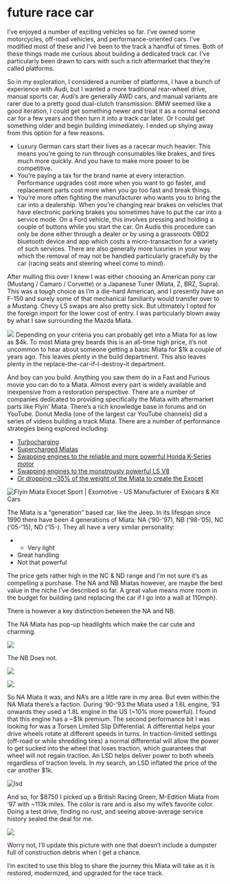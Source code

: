 # future race car

I’ve enjoyed a number of exciting vehicles so far. I’ve owned some motorcycles, off-road vehicles, and performance-oriented cars. I’ve modified most of these and I’ve been to the track a handful of times. Both of these things made me curious about building a dedicated track car. I’ve particularly been drawn to cars with such a rich aftermarket that they’re called platforms.

So in my exploration, I considered a number of platforms, I have a bunch of experience with Audi, but I wanted a more traditional rear-wheel drive, manual sports car. Audi’s are generally AWD cars, and manual variants are rarer due to a pretty good dual-clutch transmission. BMW seemed like a good iteration, I could get something newer and treat it as a normal second car for a few years and then turn it into a track car later. Or I could get something older and begin building immediately. I ended up shying away from this option for a few reasons.

+ Luxury German cars start their lives as a racecar much heavier. This means you’re going to run through consumables like brakes, and tires much more quickly. And you have to make more power to be competitive.
+ You’re paying a tax for the brand name at every interaction. Performance upgrades cost more when you want to go faster, and replacement parts cost more when you go too fast and break things.
+ You’re more often fighting the manufacturer who wants you to bring the car into a dealership. When you’re changing rear brakes on vehicles that have electronic parking brakes you sometimes have to put the car into a service mode. On a Ford vehicle, this involves pressing and holding a couple of buttons while you start the car. On Audis this procedure can only be done either through a dealer or by using a grassroots OBD2 bluetooth device and app which costs a micro-transaction for a variety of such services. There are also generally more luxuries in your way which the removal of may not be handled particularly gracefully by the car (racing seats and steering wheel come to mind).

After mulling this over I knew I was either choosing an American pony car (Mustang / Camaro / Corvette) or a Japanese Tuner (Miata, Z, BRZ, Supra). This was a tough choice as I’m a die-hard American, and I presently have an F-150 and surely some of that mechanical familiarity would transfer over to a Mustang. Chevy LS swaps are also pretty sick. But ultimately I opted for the foreign import for the lower cost of entry. I was particularly blown away by what I saw surrounding the Mazda Miata.

![](https://substackcdn.com/image/fetch/f_auto,q_auto:good,fl_progressive:steep/https%3A%2F%2Fsubstack-post-media.s3.amazonaws.com%2Fpublic%2Fimages%2Fae6655ec-04f6-4b4e-a1c9-39442daa7401_1200x600.jpeg)
Depending on your criteria you can probably get into a Miata for as low as $4k. To most Miata grey beards this is an all-time high price, it’s not uncommon to hear about someone getting a basic Miata for $1k a couple of years ago. This leaves plenty in the build department. This also leaves plenty in the replace-the-car-if-I-destroy-it department.

And boy can you build. Anything you saw them do in a Fast and Furious movie you can do to a Miata. Almost every part is widely available and inexpensive from a restoration perspective. There are a number of companies dedicated to providing specifically the Miata with aftermarket parts like Flyin’ Miata. There’s a rich knowledge base in forums and on YouTube. Donut Media (one of the largest car YouTube channels) did a series of videos building a track Miata. There are a number of performance strategies being explored including:

+ [Turbocharging](https://flyinmiata.com/products/stage-1-turbo-system-na8-chassis)
+ [Supercharged Miatas](https://rotrex.com/centrifugal-superchargers/mazda/mazda-miata-mx-5-supercharger-kits/)
+ [Swapping engines to the reliable and more powerful Honda K-Series motor](https://kpower.industries/)
+ [Swapping engines to the monstrously powerful LS V8](https://v8roadsters.com/)
+ [Or dropping ~35% of the weight of the Miata to create the Exocet](https://exomotive.com/exocet/)

![Flyin Miata Exocet Sport | Exomotive - US Manufacturer of Exocars & Kit Cars](https://substackcdn.com/image/fetch/f_auto,q_auto:good,fl_progressive:steep/https%3A%2F%2Fsubstack-post-media.s3.amazonaws.com%2Fpublic%2Fimages%2Fb4d48423-1cb5-47b1-aff4-921eefc234e5_2560x1707.jpeg)

The Miata is a “generation” based car, like the Jeep. In its lifespan since 1990 there have been 4 generations of Miata: NA (‘90-’97), NB (‘98-’05), NC (‘05-’15), ND (‘15-). They all have a very similar personality:

+ + Very light
+ Great handling
+ Not that powerful

The price gets rather high in the NC & ND range and I’m not sure it’s as compelling a purchase. The NA and NB Miatas however, are maybe the best value in the niche I’ve described so far. A great value means more room in the budget for building (and replacing the car if I go into a wall at 110mph).

There is however a key distinction between the NA and NB.

The NA Miata has pop-up headlights which make the car cute and charming.

![](https://substackcdn.com/image/fetch/f_auto,q_auto:good,fl_progressive:steep/https%3A%2F%2Fsubstack-post-media.s3.amazonaws.com%2Fpublic%2Fimages%2Fb4d48423-1cb5-47b1-aff4-921eefc234e5_2560x1707.jpeg)

The NB Does not.

![](https://substackcdn.com/image/fetch/f_auto,q_auto:good,fl_progressive:steep/https%3A%2F%2Fsubstack-post-media.s3.amazonaws.com%2Fpublic%2Fimages%2Fb4d48423-1cb5-47b1-aff4-921eefc234e5_2560x1707.jpeg)

![](https://substackcdn.com/image/fetch/f_auto,q_auto:good,fl_progressive:steep/https%3A%2F%2Fsubstack-post-media.s3.amazonaws.com%2Fpublic%2Fimages%2F4f65744e-e92d-44ec-a49e-b9ffcfe1cf29_1170x542.jpeg)

So NA Miata it was, and NA’s are a little rare in my area. But even within the NA Miata there’s a faction. During ‘90-’93 the Miata used a 1.6L engine, ‘93 onwards they used a 1.8L engine in the US (~10% more powerful). I found that this engine has a ~$1k premium. The second performance bit I was looking for was a Torsen Limited Slip Differential. A differential helps your drive wheels rotate at different speeds in turns. In traction-limited settings (off-road or while shredding tires) a normal differential will allow the power to get sucked into the wheel that loses traction, which guarantees that wheel will not regain traction. An LSD helps deliver power to both wheels regardless of traction levels. In my search, an LSD inflated the price of the car another $1k.

![lsd](https://substackcdn.com/image/fetch/f_auto,q_auto:good,fl_progressive:steep/https%3A%2F%2Fsubstack-post-media.s3.amazonaws.com%2Fpublic%2Fimages%2F5b1a5ff6-39ba-4423-b00b-d1363e3497a0_800x534.jpeg)

And so, for $8750 I picked up a British Racing Green, M-Edition Miata from ‘97 with ~113k miles. The color is rare and is also my wife’s favorite color. Doing a test drive, finding no rust, and seeing above-average service history sealed the deal for me.

![](https://substackcdn.com/image/fetch/f_auto,q_auto:good,fl_progressive:steep/https%3A%2F%2Fsubstack-post-media.s3.amazonaws.com%2Fpublic%2Fimages%2Fb3d86399-841c-48f8-a9ef-38eead5dcd29_2874x1615.jpeg)

Worry not, I’ll update this picture with one that doesn’t include a dumpster full of construction debris when I get a chance.

I’m excited to use this blog to share the journey this Miata will take as it is restored, modernized, and upgraded for the race track.